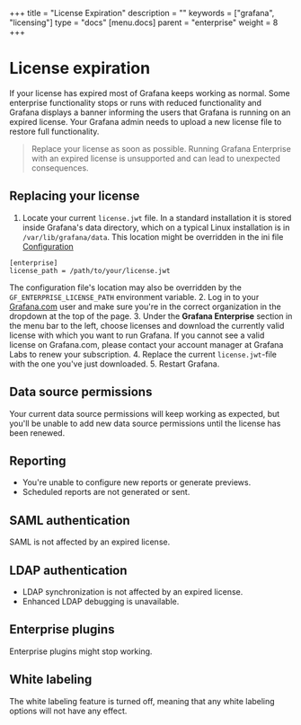 +++
title = "License Expiration"
description = ""
keywords = ["grafana", "licensing"]
type = "docs"
[menu.docs]
parent = "enterprise"
weight = 8
+++

# License expiration 

If your license has expired most of Grafana keeps working as normal. Some enterprise functionality stops or runs with reduced functionality and Grafana displays a banner informing the users that Grafana is running on an expired license. Your Grafana admin needs to upload a new license file to restore full functionality.

> Replace your license as soon as possible. Running Grafana Enterprise with an expired license is unsupported and can lead to unexpected consequences.

## Replacing your license

1. Locate your current `license.jwt` file. In a standard installation it is stored inside Grafana's data directory, which on a typical Linux installation is in `/var/lib/grafana/data`. This location might be overridden in the ini file [Configuration](https://grafana.com/docs/grafana/latest/installation/configuration/)
```
[enterprise]
license_path = /path/to/your/license.jwt
```
The configuration file's location may also be overridden by the `GF_ENTERPRISE_LICENSE_PATH` environment variable.
2. Log in to your [Grafana.com](https://grafana.com/login) user and make sure you're in the correct organization in the dropdown at the top of the page.
3. Under the **Grafana Enterprise** section in the menu bar to the left, choose licenses and download the currently valid license with which you want to run Grafana. If you cannot see a valid license on Grafana.com, please contact your account manager at Grafana Labs to renew your subscription.
4. Replace the current `license.jwt`-file with the one you've just downloaded.
5. Restart Grafana.

## Data source permissions

Your current data source permissions will keep working as expected, but you'll be unable to add new data source permissions until the license has been renewed.

## Reporting

- You're unable to configure new reports or generate previews.
- Scheduled reports are not generated or sent.

## SAML authentication

SAML is not affected by an expired license.

## LDAP authentication

- LDAP synchronization is not affected by an expired license.
- Enhanced LDAP debugging is unavailable.

## Enterprise plugins

Enterprise plugins might stop working.

## White labeling

The white labeling feature is turned off, meaning that any white labeling options will not have any effect.
